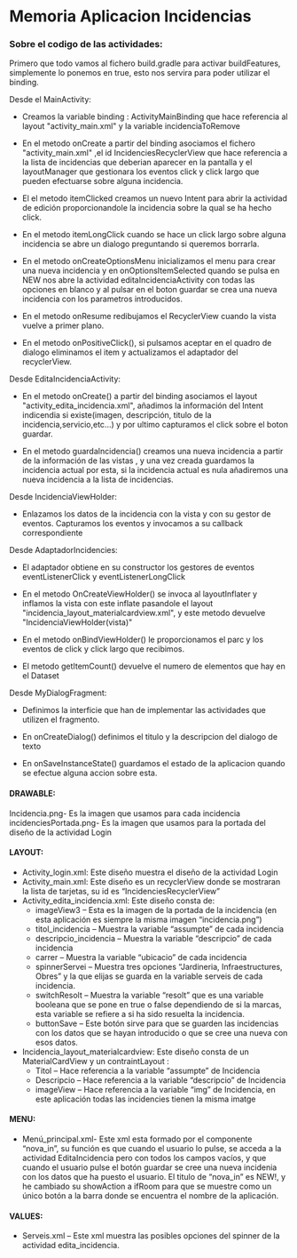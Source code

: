 # Memoria Aplicacion Incidencias

### Sobre el codigo de las actividades:

Primero que todo vamos al fichero build.gradle para activar buildFeatures, simplemente lo ponemos en true, esto nos servira para poder utilizar el binding.

Desde el MainActivity:

- Creamos la variable binding : ActivityMainBinding que hace referencia al layout "activity_main.xml" y la variable incidenciaToRemove

- En el metodo onCreate a partir del binding asociamos el fichero "activity_main.xml" ,el id IncidenciesRecyclerView que hace referencia a la lista de incidencias que deberian aparecer en la pantalla y el layoutManager que gestionara los eventos click y click largo que pueden efectuarse sobre alguna incidencia.

- El el metodo itemClicked creamos un nuevo Intent para abrir la actividad de edición proporcionandole la incidencia sobre la qual se ha hecho click.

- En el metodo itemLongClick cuando se hace un click largo sobre alguna incidencia se abre un dialogo preguntando si queremos borrarla.

- En el metodo onCreateOptionsMenu inicializamos el menu para crear una nueva incidencia y en onOptionsItemSelected quando se pulsa en NEW nos abre la actividad editaIncidenciaActivity con todas las opciones en blanco y al pulsar en el boton guardar se crea una nueva incidencia con los parametros introducidos.

- En el metodo onResume redibujamos el RecyclerView cuando la vista vuelve a primer plano.

- En el metodo onPositiveClick(), si pulsamos aceptar en el quadro de dialogo eliminamos el item y actualizamos el adaptador del recyclerView.

Desde EditaIncidenciaActivity:

- En el metodo onCreate() a partir del binding asociamos el layout "activity_edita_incidencia.xml", añadimos la información del Intent indicendia si existe(imagen, descripción, titulo de la incidencia,servicio,etc...) y por ultimo capturamos el click sobre el boton guardar.

- En el metodo guardaIncidencia() creamos una nueva incidencia a partir de la información de las vistas , y una vez creada guardamos la incidencia actual por esta, si la incidencia actual es nula añadiremos una nueva incidencia a la lista de incidencias.

Desde IncidenciaViewHolder:

- Enlazamos los datos de la incidencia con la vista y con su gestor de eventos. Capturamos los eventos y invocamos a su callback correspondiente

Desde AdaptadorIncidencies:

- El adaptador obtiene en su constructor los gestores de eventos eventListenerClick y eventListenerLongClick

- En el metodo OnCreateViewHolder() se invoca al layoutInflater y inflamos la vista con este inflate pasandole el layout "incidencia_layout_materialcardview.xml", y este metodo devuelve "IncidenciaViewHolder(vista)"

- En el metodo onBindViewHolder() le proporcionamos el parc y los eventos de click y click largo que recibimos.

- El metodo getItemCount() devuelve el numero de elementos que hay en el Dataset

Desde MyDialogFragment:

- Definimos la interficie que han de implementar las actividades que utilizen el fragmento.

- En onCreateDialog() definimos el titulo y la descripcion del dialogo de texto 

- En onSaveInstanceState() guardamos el estado de la aplicacion quando se efectue alguna accion sobre esta.


#### DRAWABLE:
Incidencia.png- Es la imagen que usamos para cada incidencia
incidenciesPortada.png- Es la imagen que usamos para la portada del diseño de la actividad Login 
#### LAYOUT:
- Activity_login.xml: Este diseño muestra el diseño de la actividad Login
- Activity_main.xml: Este diseño es un recyclerView donde se mostraran la lista de tarjetas, su id es “IncidenciesRecyclerView” 
- Activity_edita_incidencia.xml: Este diseño consta de:
    - imageView3 – Esta es la imagen de la portada de la incidencia (en esta aplicación es siempre la misma imagen “incidencia.png”)
    - titol_incidencia – Muestra la variable “assumpte” de cada incidencia
    - descripcio_incidencia – Muestra la variable “descripcio” de cada incidencia
    - carrer – Muestra la variable “ubicacio” de cada incidencia
    - spinnerServei – Muestra tres opciones “Jardineria, Infraestructures, Obres” y la que elijas se guarda en la variable serveis de cada incidencia.
    - switchResolt – Muestra la variable “resolt” que es una variable booleana que se pone en true o false dependiendo de si la marcas, esta variable se refiere a si ha sido resuelta la incidencia.
    - buttonSave – Este botón sirve para que se guarden las incidencias con los datos que se hayan introducido o que se cree una nueva con esos datos.
- Incidencia_layout_materialcardview: Este diseño consta de un MaterialCardView y un contraintLayout :
	- Titol – Hace referencia a la variable “assumpte” de Incidencia
	- Descripcio  – Hace referencia a la variable “descripcio” de Incidencia
    - imageView – Hace referencia a la variable “img” de Incidencia, en este aplicación todas las incidencies tienen la misma imatge

#### MENU:
- Menú_principal.xml- Este xml esta formado por el componente “nova_in”, su función es que cuando el usuario lo pulse, se acceda a la actividad EditaIncidencia pero con todos los campos vacíos, y que cuando el usuario pulse el botón guardar se cree una nueva incidenia con los datos que ha puesto el usuario. El titulo de “nova_in” es NEW!, y he cambiado su showAction a ifRoom para que se muestre como un único botón a la barra donde se encuentra el nombre de la aplicación.

#### VALUES:
- Serveis.xml – Este xml muestra las posibles opciones del spinner de la actividad edita_incidencia.
